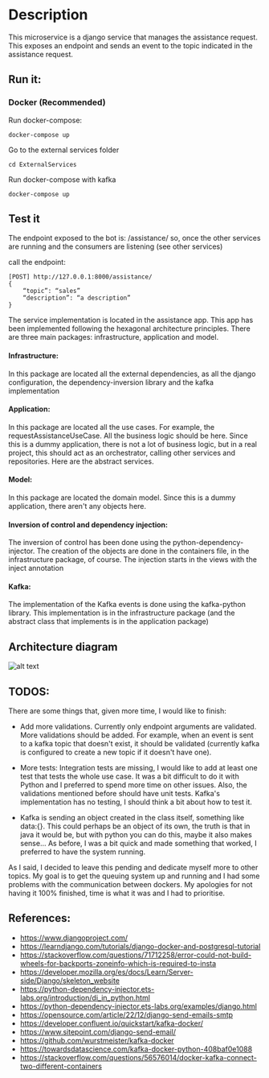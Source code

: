 # Description

This microservice is a django service that manages the assistance request. This exposes an endpoint and sends an event to the topic indicated in the assistance request.

## Run it:

### Docker (Recommended)

Run docker-compose:

`docker-compose up`

Go to the external services folder

`cd ExternalServices`

Run docker-compose with kafka

`docker-compose up`

## Test it

The endpoint exposed to the bot is: /assistance/ so, once the other services are running and the consumers are listening (see other services)

call the endpoint:
```
[POST] http://127.0.0.1:8000/assistance/
{
	“topic”: “sales”
	“description”: “a description”
}
```


The service implementation is located in the assistance app. This app has been implemented following the hexagonal architecture principles. There are three main packages: infrastructure, application and model.

#### Infrastructure:
In this package are located all the external dependencies, as all the django configuration, the dependency-inversion library and the kafka implementation

#### Application:
In this package are located all the use cases. For example, the requestAssistanceUseCase. All the business logic should be here. Since this is a dummy application, there is not a lot of business logic, but in a real project, this should act as an orchestrator, calling other services and repositories.
Here are the abstract services.

#### Model:
In this package are located the domain model. Since this is a dummy application, there aren't any objects here.

#### Inversion of control and dependency injection:
The inversion of control has been done using the python-dependency-injector. The creation of the objects are done in the containers file, in the infrastructure package, of course. The injection starts in the views with the inject annotation

#### Kafka:
The implementation of the Kafka events is done using the kafka-python library. This implementation is in the infrastructure package (and the abstract class that implements is in the application package)

## Architecture diagram

![alt text](https://i.imgur.com/wH4POSw.png)

## TODOS:

There are some things that, given more time, I would like to finish:

* Add more validations. Currently only endpoint arguments are validated. More validations should be added. For example, when an event is sent to a kafka topic that doesn't exist, it should be validated (currently kafka is configured to create a new topic if it doesn't have one).

* More tests: Integration tests are missing, I would like to add at least one test that tests the whole use case. It was a bit difficult to do it with Python and I preferred to spend more time on other issues. Also, the validations mentioned before should have unit tests. Kafka's implementation has no testing, I should think a bit about how to test it.

* Kafka is sending an object created in the class itself, something like data:{}. This could perhaps be an object of its own, the truth is that in java it would be, but with python you can do this, maybe it also makes sense... As before, I was a bit quick and made something that worked, I preferred to have the system running.

As I said, I decided to leave this pending and dedicate myself more to other topics. My goal is to get the queuing system up and running and I had some problems with the communication between dockers. My apologies for not having it 100% finished, time is what it was and I had to prioritise.

## References:

* https://www.djangoproject.com/
* https://learndjango.com/tutorials/django-docker-and-postgresql-tutorial
* https://stackoverflow.com/questions/71712258/error-could-not-build-wheels-for-backports-zoneinfo-which-is-required-to-insta
* https://developer.mozilla.org/es/docs/Learn/Server-side/Django/skeleton_website
* https://python-dependency-injector.ets-labs.org/introduction/di_in_python.html
* https://python-dependency-injector.ets-labs.org/examples/django.html
* https://opensource.com/article/22/12/django-send-emails-smtp
* https://developer.confluent.io/quickstart/kafka-docker/
* https://www.sitepoint.com/django-send-email/
* https://github.com/wurstmeister/kafka-docker
* https://towardsdatascience.com/kafka-docker-python-408baf0e1088
* https://stackoverflow.com/questions/56576014/docker-kafka-connect-two-different-containers
